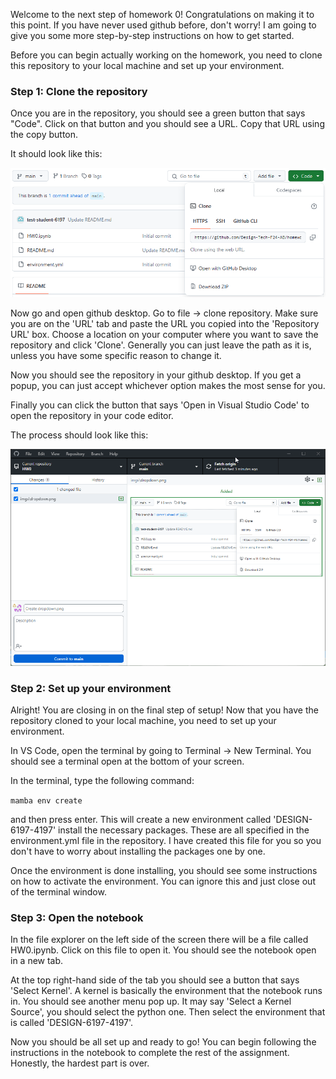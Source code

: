 Welcome to the next step of homework 0! Congratulations on making it to this point. If you have never used github before, don't worry! I am going to give you some more step-by-step instructions on how to get started. 

Before you can begin actually working on the homework, you need to clone this repository to your local machine and set up your environment.

### Step 1: Clone the repository

Once you are in the repository, you should see a green button that says "Code". Click on that button and you should see a URL. Copy that URL using the copy button.

It should look like this:

![dropdown](imgs/dropdown.png)

Now go and open github desktop. Go to file -> clone repository. Make sure you are on the 'URL' tab and paste the URL you copied into the 'Repository URL' box. Choose a location on your computer where you want to save the repository and click 'Clone'. Generally you can just leave the path as it is, unless you have some specific reason to change it. 

Now you should see the repository in your github desktop. If you get a popup, you can just accept whichever option makes the most sense for you.

Finally you can click the button that says 'Open in Visual Studio Code' to open the repository in your code editor.

The process should look like this:

![clone repo](imgs/clone_repo.gif)

### Step 2: Set up your environment

Alright! You are closing in on the final step of setup! Now that you have the repository cloned to your local machine, you need to set up your environment.

In VS Code, open the terminal by going to Terminal -> New Terminal. You should see a terminal open at the bottom of your screen.

In the terminal, type the following command:

`mamba env create` 

and then press enter. This will create a new environment called 'DESIGN-6197-4197' install the necessary packages. These are all specified in the environment.yml file in the repository. I have created this file for you so you don't have to worry about installing the packages one by one.

Once the environment is done installing, you should see some instructions on how to activate the environment. You can ignore this and just close out of the terminal window.

### Step 3: Open the notebook

In the file explorer on the left side of the screen there will be a file called HW0.ipynb. Click on this file to open it. You should see the notebook open in a new tab. 

At the top right-hand side of the tab you should see a button that says 'Select Kernel'. A kernel is basically the environment that the notebook runs in. You should see another menu pop up. It may say 'Select a Kernel Source', you should select the python one. Then select the environment that is called 'DESIGN-6197-4197'.

Now you should be all set up and ready to go! You can begin following the instructions in the notebook to complete the rest of the assignment. Honestly, the hardest part is over. 

